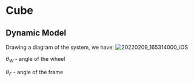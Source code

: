 # Cube

## Dynamic Model

Drawing a diagram of the system, we have:
![20220209_165314000_iOS](https://user-images.githubusercontent.com/12192597/153292640-dc4b47b9-1647-48cf-8b72-43c025f5978f.jpg)

$`\theta_W`$ - angle of the wheel

$`\theta_F`$ - angle of the frame


